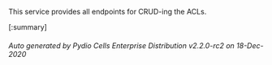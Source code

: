 






This service provides all endpoints for CRUD-ing the ACLs.

[:summary]

###### Auto generated by Pydio Cells Enterprise Distribution v2.2.0-rc2 on 18-Dec-2020
